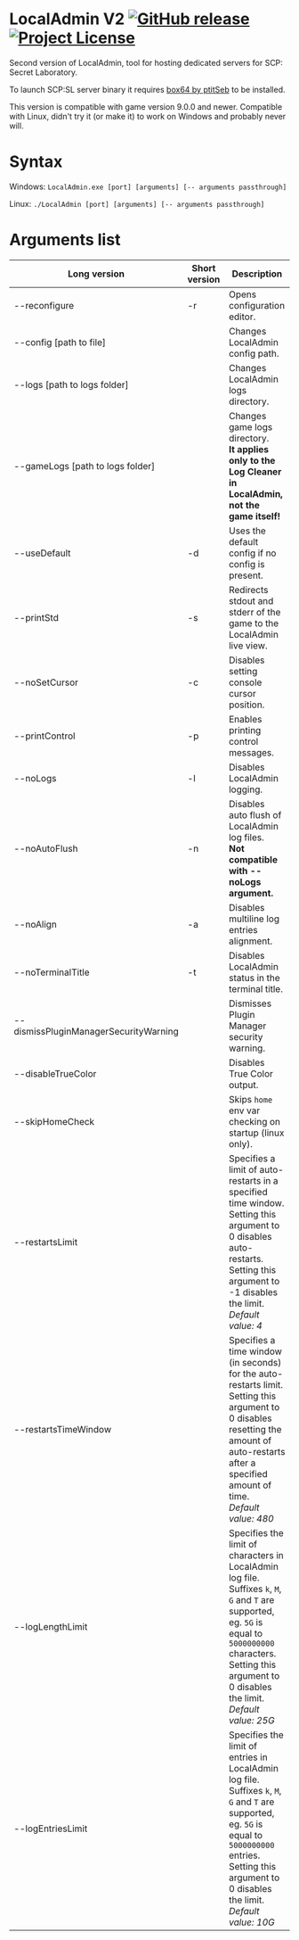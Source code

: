 # LocalAdmin V2 [![GitHub release](https://flat.badgen.net/github/release/coveerz/LocalAdmin-on-arm)](https://GitHub.com/northwood-studios/LocalAdmin-V2/releases/) [![Project License](https://flat.badgen.net/github/license/northwood-studios/LocalAdmin-V2)](https://github.com/northwood-studios/LocalAdmin-V2/blob/master/LICENSE)
Second version of LocalAdmin, tool for hosting dedicated servers for SCP: Secret Laboratory.

To launch SCP:SL server binary it requires [box64 by ptitSeb](https://github.com/ptitSeb/box64) to be installed.

This version is compatible with game version 9.0.0 and newer. Compatible with Linux, didn't try it (or make it) to work on Windows and probably never will.

# Syntax
Windows: `LocalAdmin.exe [port] [arguments] [-- arguments passthrough]`

Linux: `./LocalAdmin [port] [arguments] [-- arguments passthrough]`

# Arguments list
| Long version | Short version | Description |
| --- | --- | --- |
| --reconfigure | -r | Opens configuration editor. |
| --config [path to file] | | Changes LocalAdmin config path. |
| --logs [path to logs folder] | | Changes LocalAdmin logs directory. |
| --gameLogs [path to logs folder] | | Changes game logs directory.<br>**It applies only to the Log Cleaner in LocalAdmin, not the game itself!** |
| --useDefault | -d | Uses the default config if no config is present. |
| --printStd | -s | Redirects stdout and stderr of the game to the LocalAdmin live view. |
| --noSetCursor | -c | Disables setting console cursor position. |
| --printControl | -p | Enables printing control messages. |
| --noLogs | -l | Disables LocalAdmin logging. |
| --noAutoFlush | -n | Disables auto flush of LocalAdmin log files.<br>**Not compatible with --noLogs argument.** |
| --noAlign | -a | Disables multiline log entries alignment. |
| --noTerminalTitle | -t | Disables LocalAdmin status in the terminal title. |
| --dismissPluginManagerSecurityWarning | | Dismisses Plugin Manager security warning. |
| --disableTrueColor | | Disables True Color output. |
| --skipHomeCheck | | Skips `home` env var checking on startup (linux only). |
| --restartsLimit |  | Specifies a limit of auto-restarts in a specified time window.<br>Setting this argument to 0 disables auto-restarts.<br>Setting this argument to -1 disables the limit.<br>*Default value: 4* |
| --restartsTimeWindow |  | Specifies a time window (in seconds) for the auto-restarts limit.<br>Setting this argument to 0 disables resetting the amount of auto-restarts after a specified amount of time.<br>*Default value: 480* |
| --logLengthLimit |  | Specifies the limit of characters in LocalAdmin log file.<br>Suffixes `k`, `M`, `G` and `T` are supported, eg. `5G` is equal to `5000000000` characters.<br>Setting this argument to 0 disables the limit.<br>*Default value: 25G* |
| --logEntriesLimit |  | Specifies the limit of entries in LocalAdmin log file.<br>Suffixes `k`, `M`, `G` and `T` are supported, eg. `5G` is equal to `5000000000` entries.<br>Setting this argument to 0 disables the limit.<br>*Default value: 10G* |
